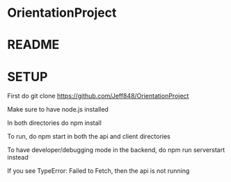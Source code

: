# OrientationProject
# README

# SETUP

First do git clone
https://github.com/Jeff848/OrientationProject

Make sure to have node.js installed

In both directories do npm install

To run, do npm start in both the api and client directories
    
To have developer/debugging mode in the backend, do npm run serverstart instead

If you see TypeError: Failed to Fetch, then the api is not running
